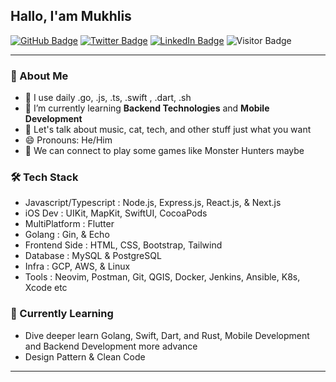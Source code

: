 ## Hallo, I'am Mukhlis
[![GitHub Badge](https://img.shields.io/github/followers/mukhlisakb?style=social)](https://github.com/mukhlisakb?tab=followers)
[![Twitter Badge](https://img.shields.io/twitter/follow/mukhlisakb?style=social)](https://twitter.com/mukhlisakb)
[![LinkedIn Badge](https://img.shields.io/badge/My-LinkedIn-blue)](https://www.linkedin.com/in/mukhlisakb)
![Visitor Badge](https://visitor-badge.laobi.icu/badge?page_id=mukhlisakb.mukhlisakb)


---

### 🤵 About Me
- 🤔 I use daily .go, .js, .ts, .swift , .dart, .sh
- 🌱 I’m currently learning **Backend Technologies** and **Mobile Development**
- 💬 Let's talk about music, cat, tech, and other stuff just what you want
- 😄 Pronouns: He/Him
- 👯 We can connect to play some games like Monster Hunters maybe

### 🛠 Tech Stack
- Javascript/Typescript : Node.js, Express.js, React.js, & Next.js
- iOS Dev : UIKit, MapKit, SwiftUI, CocoaPods
- MultiPlatform : Flutter
- Golang : Gin, & Echo
- Frontend Side : HTML, CSS, Bootstrap, Tailwind 
- Database : MySQL & PostgreSQL
- Infra : GCP, AWS, & Linux
- Tools : Neovim, Postman, Git, QGIS, Docker, Jenkins, Ansible, K8s, Xcode etc

### 📖 Currently Learning
- Dive deeper learn Golang, Swift, Dart, and Rust, Mobile Development and Backend Development more advance
- Design Pattern & Clean Code
---


<!--
### Github Statistic
<p align="left">
<a href="https://github.com/mukhlisakb">
  <img height="180em" src="https://github-readme-stats-eight-theta.vercel.app/api?username=mukhlisakb&show_icons=true&theme=algolia&include_all_commits=true&count_private=true"/>
  <img height="180em" src="https://github-readme-stats-eight-theta.vercel.app/api/top-langs/?username=mukhlisakb&layout=compact&langs_count=8&theme=algolia"/>
</a>
</p>

---
<!--
### Open-source Projects

- **WebGIS S2Cities:** [s2cities-wri](https://s2cities.openstreetmap.or.id/)
- **WebGIS GLAM Mapping:** [glam-mapping](https://glam.openstreetmap.or.id/)
- **Tableau Visualization Data:** [Tableau](https://public.tableau.com/app/profile/openstreetmap.indonesia/viz/POIDashboard/Dashboard1?publish=yes)
- **Streamlit Dashboard:** [Streamlit](https://customer-data-analytics-mukhlis.streamlit.app/)

<!--
![github stats](https://github-readme-stats-sigma-five.vercel.app/api?username=mukhlisakb&show_icons=true)
![Top Langs](https://github-readme-stats-sigma-five.vercel.app/api/top-langs/?username=mukhlisakb&langs_count=3&hide=javascript,html,css,tex,Jupyter-Notebook)
-->
<!-- ![Top Langs](https://github-readme-stats.vercel.app/api/top-langs/?username=mukhlisakb&hide_langs_below=10) -->
